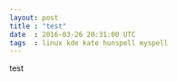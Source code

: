 ```yaml
---
layout: post
title : "test"
date  : 2016-03-26 20:31:00 UTC
tags  : linux kde kate hunspell myspell
---
```


test
